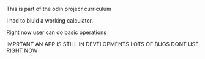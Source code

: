 This is part of the odin projecr curriculum

I had to biuld a working calculator.

Right now  user can do basic operations

IMPRTANT AN APP IS STILL IN DEVELOPMENTS
LOTS OF BUGS DONT USE RIGHT NOW